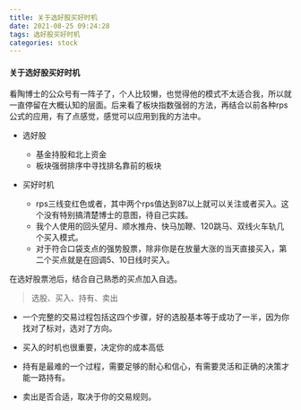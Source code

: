 ```yaml
---
title: 关于选好股买好时机
date: 2021-08-25 09:24:28
tags: 选好股买好时机
categories: stock
---
```


#### 关于选好股买好时机



看陶博士的公众号有一阵子了，个人比较懒，也觉得他的模式不太适合我，所以就一直停留在大概认知的层面。后来看了板块指数强弱的方法，再结合以前各种rps公式的应用，有了点感觉，感觉可以应用到我的方法中。

* 选好股
  * 基金持股和北上资金
  * 板块强弱排序中寻找排名靠前的板块

* 买好时机
  * rps三线变红色或者，其中两个rps值达到87以上就可以关注或者买入。这个没有特别搞清楚博士的意图，待自己实践。
  * 我个人使用的回头望月、顺水推舟、快马加鞭、120跳马、双线火车轨几个买入模式。
  * 对于符合口袋支点的强势股票，除非你是在放量大涨的当天直接买入，第二个买点就是在回调5、10日线时买入。

在选好股票池后，结合自己熟悉的买点加入自选。

> 选股、买入、持有、卖出

* 一个完整的交易过程包括这四个步骤，好的选股基本等于成功了一半，因为你找对了标对，选对了方向。

* 买入的时机也很重要，决定你的成本高低
* 持有是最难的一个过程，需要足够的耐心和信心，有需要灵活和正确的决策才能一路持有。
* 卖出是否合适，取决于你的交易规则。

